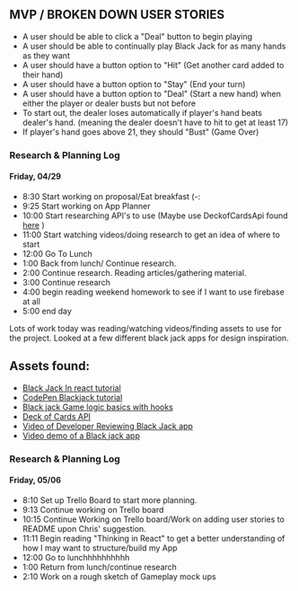 ## MVP / BROKEN DOWN USER STORIES
* A user should be able to click a "Deal" button to begin playing
* A user should be able to continually play Black Jack for as many hands as they want
* A user should have a button option to "Hit" (Get another card added to their hand)
* A user should have a button option to "Stay" (End your turn)
* A user should have a button option to "Deal" (Start a new hand) when either the player or dealer busts but not before
* To start out, the dealer loses automatically if player's hand beats dealer's hand. (meaning the dealer doesn't have to hit to get at least 17)
* If player's hand goes above 21, they should "Bust" (Game Over)

### Research & Planning Log
#### Friday, 04/29

* 8:30 Start working on proposal/Eat breakfast (-:
* 9:25 Start working on App Planner
* 10:00 Start researching API's to use (Maybe use DeckofCardsApi found [here](https://deckofcardsapi.com/) )
* 11:00 Start watching videos/doing research to get an idea of where to start
* 12:00 Go To Lunch
* 1:00 Back from lunch/ Continue research. 
* 2:00 Continue research. Reading articles/gathering material.
* 3:00 Continue research
* 4:00 begin reading weekend homework to see if I want to use firebase at all
* 5:00 end day

Lots of work today was reading/watching videos/finding assets to use for the project. Looked at a few different black jack apps for design inspiration. 
## Assets found:

* [Black Jack In react tutorial](https://react.rocks/example/Blackjack)
* [CodePen Blackjack tutorial](https://codepen.io/jeffleu/pen/MbVGmM?editors=0010)
* [Black jack Game logic basics with hooks](https://blog.devgenius.io/blackjack-game-logic-basics-built-with-react-hooks-8e7e41fbbb87)
* [Deck of Cards API](https://deckofcardsapi.com/)
* [Video of Developer Reviewing Black Jack app](https://www.youtube.com/watch?v=69fcMxk3pq0&t=1356s)
* [Video demo of a Black jack app](https://www.youtube.com/watch?v=Es5kJumQYdI&t=4s)

### Research & Planning Log
#### Friday, 05/06

* 8:10 Set up Trello Board to start more planning.
* 9:13 Continue working on Trello board
* 10:15 Continue Working on Trello board/Work on adding user stories to README upon Chris' suggestion.
* 11:11 Begin reading "Thinking in React" to get a better understanding of how I may want to structure/build my App
* 12:00 Go to lunchhhhhhhhhh
* 1:00 Return from lunch/continue research
* 2:10 Work on a rough sketch of Gameplay mock ups